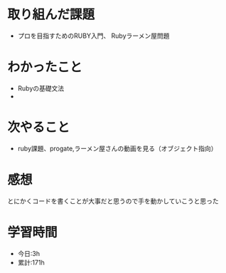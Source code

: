 # 取り組んだ課題
  - プロを目指すためのRUBY入門、 Rubyラーメン屋問題
# わかったこと
  - Rubyの基礎文法
  - 
  
# 次やること
- ruby課題、progate,ラーメン屋さんの動画を見る（オブジェクト指向）
# 感想
とにかくコードを書くことが大事だと思うので手を動かしていこうと思った
# 学習時間
- 今日:3h
- 累計:171h